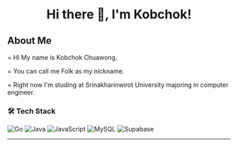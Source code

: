 <h1 align="center">Hi there 👋, I'm Kobchok!</h1>

<h2> About Me </h2>

= Hi My name is Kobchok Chuawong.

= You can call me Folk as my nickname.

= Right now I'm studing at Srinakharinwirot University majoring in computer engineer.

### 🛠️ Tech Stack

![Go](https://img.shields.io/badge/Go-00ADD8?logo=go&logoColor=white)
![Java](https://img.shields.io/badge/Java-ED8B00?logo=openjdk&logoColor=white)
![JavaScript](//img.shields.io/badge/JavaScript-FAE500?logo=javascript&logoColor=white)
![MySQL](https://img.shields.io/badge/MySQL-4479A1?logo=mysql&logoColor=white)
![Supabase](https://img.shields.io/badge/Supabase-3ECF8E?logo=supabase&logoColor=white)

---

